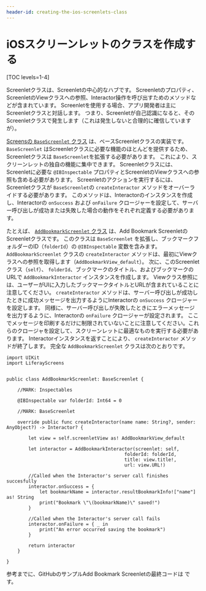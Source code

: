 ```yaml
---
header-id: creating-the-ios-screenlets-class
---
```


# iOSスクリーンレットのクラスを作成する

[TOC levels=1-4]

Screenletクラスは、Screenletの中心的なハブです。 Screenletのプロパティ、ScreenletのViewクラスへの参照、Interactor操作を呼び出すためのメソッドなどが含まれています。 Screenletを使用する場合、アプリ開発者は主にScreenletクラスと対話します。 つまり、Screenletが自己認識になると、そのScreenletクラスで発生します（これは発生しないと合理的に確信していますが）。

[Screensの `BaseScreenlet` クラス](https://github.com/liferay/liferay-screens/blob/master/ios/Framework/Core/Base/BaseScreenlet.swift) は、ベースScreenletクラスの実装です。 `BaseScreenlet` はScreenletクラスに必要な機能のほとんどを提供するため、Screenletクラスは `BaseScreenlet`を拡張する必要があります。 これにより、スクリーンレットの独自の機能に集中できます。 Screenletクラスには、Screenletに必要な `@IBInspectable` プロパティとScreenletのViewクラスへの参照も含める必要があります。 Screenletのアクションを実行するには、Screenletクラスが `BaseScreenlet`の `createInteractor` メソッドをオーバーライドする必要があります。 このメソッドは、Interactorのインスタンスを作成し、Interactorの `onSuccess` および `onFailure` クロージャーを設定して、サーバー呼び出しが成功または失敗した場合の動作をそれぞれ定義する必要があります。

たとえば、 [`AddBookmarkScreenlet` クラス](https://github.com/liferay/liferay-screens/blob/master/ios/Samples/Bookmark/AddBookmarkScreenlet/Basic/AddBookmarkScreenlet.swift) は、Add Bookmark ScreenletのScreenletクラスです。 このクラスは `BaseScreenlet` を拡張し、ブックマークフォルダーのID（`folderId`）の `@IBInspectable` 変数を含みます。 `AddBookmarkScreenlet` クラスの `createInteractor` メソッドは、最初にViewクラスへの参照を取得します（`AddBookmarkView_default`）。 次に、このScreenletクラス（`self`）、 `folderId`、ブックマークのタイトル、およびブックマークのURLで `AddBookmarkInteractor` インスタンスを作成します。 Viewクラス参照には、ユーザーがUIに入力したブックマークタイトルとURLが含まれていることに注意してください。 `createInteractor` メソッドは、サーバー呼び出しが成功したときに成功メッセージを出力するようにInteractorの `onSuccess` クロージャーを設定します。 同様に、サーバー呼び出しが失敗したときにエラーメッセージを出力するように、Interactorの `onFailure` クロージャーが設定されます。 ここでメッセージを印刷するだけに制限されていないことに注意してください。これらのクロージャを設定して、スクリーンレットに最適なものを実行する必要があります。 Interactorインスタンスを返すことにより、 `createInteractor` メソッドが終了します。 完全な `AddBookmarkScreenlet` クラスは次のとおりです。

    import UIKit
    import LiferayScreens
    
    
    public class AddBookmarkScreenlet: BaseScreenlet {
    
        //MARK: Inspectables
    
        @IBInspectable var folderId: Int64 = 0
    
        //MARK: BaseScreenlet
    
        override public func createInteractor(name name: String?, sender: AnyObject?) -> Interactor? {
    
            let view = self.screenletView as! AddBookmarkView_default
    
            let interactor = AddBookmarkInteractor(screenlet: self,
                                               folderId: folderId,
                                               title: view.title!,
                                               url: view.URL!)
    
            //Called when the Interactor's server call finishes succesfully
            interactor.onSuccess = {
                let bookmarkName = interactor.resultBookmarkInfo!["name"] as! String
                print("Bookmark \"\(bookmarkName)\" saved!")
            }
    
            //Called when the Interactor's server call fails
            interactor.onFailure = { _ in
                print("An error occurred saving the bookmark")
            }
    
            return interactor
        }
    
    }

参考までに、GitHub</a>のサンプルAdd Bookmark Screenletの最終コードは です。</p>
